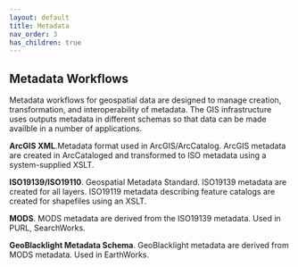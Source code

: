```yaml
---
layout: default
title: Metadata
nav_order: 3
has_children: true
---
```

## Metadata Workflows

Metadata workflows for geospatial data are designed to manage creation, transformation, and interoperability of metadata. The GIS infrastructure uses outputs metadata in different schemas so that data can be made availble in a number of applications.

**ArcGIS XML**.Metadata format used in ArcGIS/ArcCatalog. ArcGIS metadata are created in ArcCataloged and transformed to ISO metadata using a system-supplied XSLT.

**ISO19139/ISO19110**. Geospatial Metadata Standard. ISO19139 metadata are created for all layers. ISO19119 metadata describing feature catalogs are created for shapefiles using an XSLT.

**MODS**. MODS metadata are derived from the ISO19139 metadata. Used in PURL, SearchWorks.

**GeoBlacklight Metadata Schema**. GeoBlacklight metadata are derived from MODS metadata. Used in EarthWorks.

